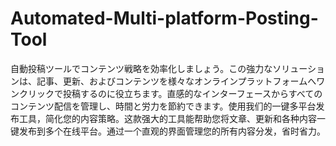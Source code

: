 # Automated-Multi-platform-Posting-Tool
自動投稿ツールでコンテンツ戦略を効率化しましょう。この強力なソリューションは、記事、更新、およびコンテンツを様々なオンラインプラットフォームへワンクリックで投稿するのに役立ちます。直感的なインターフェースからすべてのコンテンツ配信を管理し、時間と労力を節約できます。使用我们的一键多平台发布工具，简化您的内容策略。这款强大的工具能帮助您将文章、更新和各种内容一键发布到多个在线平台。通过一个直观的界面管理您的所有内容分发，省时省力。
